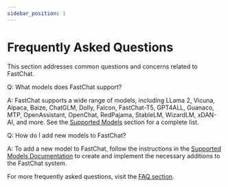 ```yaml
---
sidebar_position: 1
---
```


# Frequently Asked Questions

This section addresses common questions and concerns related to FastChat.

Q: What models does FastChat support?

A: FastChat supports a wide range of models, including LLama 2, Vicuna, Alpaca, Baize, ChatGLM, Dolly, Falcon, FastChat-T5, GPT4ALL, Guanaco, MTP, OpenAssistant, OpenChat, RedPajama, StableLM, WizardLM, xDAN-AI, and more. See the [Supported Models](/docs/inference/cli_inference.md) section for a complete list.

Q: How do I add new models to FastChat?

A: To add a new model to FastChat, follow the instructions in the [Supported Models Documentation](/docs/inference/cli_inference.md) to create and implement the necessary additions to the FastChat system.

For more frequently asked questions, visit the [FAQ section](/docs/faq/faq.md).
